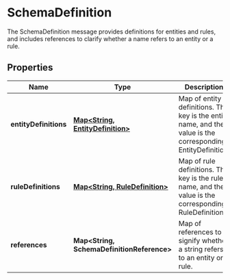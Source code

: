 

# SchemaDefinition

The SchemaDefinition message provides definitions for entities and rules, and includes references to clarify whether a name refers to an entity or a rule.

## Properties

| Name | Type | Description | Notes |
|------------ | ------------- | ------------- | -------------|
|**entityDefinitions** | [**Map&lt;String, EntityDefinition&gt;**](EntityDefinition.md) | Map of entity definitions. The key is the entity name, and the value is the corresponding EntityDefinition. |  [optional] |
|**ruleDefinitions** | [**Map&lt;String, RuleDefinition&gt;**](RuleDefinition.md) | Map of rule definitions. The key is the rule name, and the value is the corresponding RuleDefinition. |  [optional] |
|**references** | **Map&lt;String, SchemaDefinitionReference&gt;** | Map of references to signify whether a string refers to an entity or a rule. |  [optional] |



